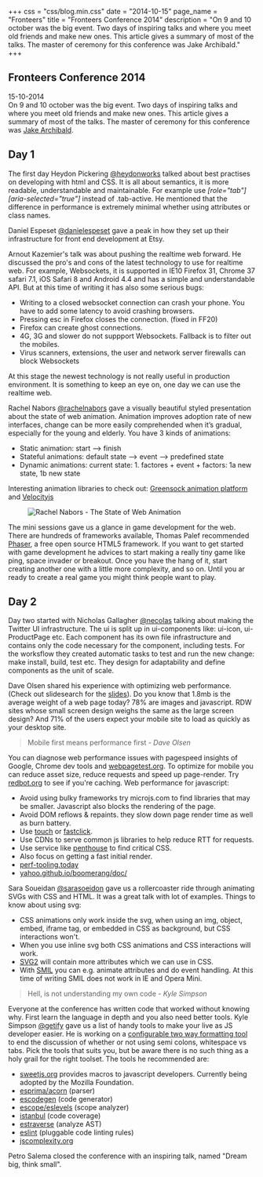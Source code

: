 +++
css = "css/blog.min.css"
date = "2014-10-15"
page_name = "Fronteers"
title = "Fronteers Conference 2014"
description = "On 9 and 10 october was the big event. Two days of inspiring talks and where you meet old friends and make new ones. This article gives a summary of most of the talks. The master of ceremony for this conference was Jake Archibald."
+++

<article role="article">
    <h1>Fronteers Conference 2014</h1>
    <p>
        15-10-2014
        <br>
        On 9 and 10 october was the big event. Two days of inspiring talks and where you meet old friends and make new ones. This article gives a summary of most of the talks. The master of ceremony for this conference was <a href="http://jakearchibald.com/">Jake Archibald</a>.</p><h2>Day 1</h2><p>The first day Heydon Pickering <a href="https://www.twitter.com/heydonworks">@heydonworks</a> talked about best practises on developing with html and CSS. It is all about semantics, it is more readable, understandable and maintainable. For example use <em>[role="tab"][aria-selected="true"]</em> instead of .tab-active. He mentioned that the difference in performance is extremely minimal whether using attributes or class names.</p><p>Daniel Espeset <a href="https://www.twitter.com/danielespeset">@danielespeset</a> gave a peak in how they set up their infrastructure for front end development at Etsy.</p><p>Arnout Kazemier's talk was about pushing the realtime web forward. He discussed the pro's and cons of the latest technology to use for realtime web. For example, Websockets, it is supported in IE10 Firefox 31, Chrome 37 safari 7.1, iOS Safari 8 and Android 4.4 and has a simple and understandable API. But at this time of writing it has also some serious bugs:</p><ul><li>Writing to a closed websocket connection can crash your phone. You have to add some latency to avoid crashing browsers.</li><li>Pressing esc in Firefox closes the connection. (fixed in FF20)</li><li>Firefox can create ghost connections.</li><li>4G, 3G and slower do not suppport Websockets. Fallback is to filter out the mobiles.</li><li>Virus scanners, extensions, the user and network server firewalls can block Websockets</li></ul><p>At this stage the newest technology is not really useful in production environment. It is something to keep an eye on, one day we can use the realtime web.</p><p>Rachel Nabors <a href="https://www.twitter.com/rachelnabors">@rachelnabors</a> gave a visually beautiful styled presentation about the state of web animation. Animation improves adoption rate of new interfaces, change can be more easily comprehended when it’s gradual, especially for the young and elderly. You have 3 kinds of animations:</p><ul><li>Static animation: start --&gt; finish</li><li>Stateful animations: default state --&gt; event --&gt; predefined state</li><li>Dynamic animations: current state: 1. factores + event + factors: 1a new state, 1b new state</li></ul><p>Interesting animation libraries to check out: <a href="http://greensock.com/gsap">Greensock animation platform</a> and <a href="http://julian.com/research/velocity/">Velocityjs</a></p><figure><img src="/img/rachel-nabors-fronteers-2014.jpg" alt="Rachel Nabors - The State of Web Animation"></figure><p>The mini sessions gave us a glance in game development for the web. There are hundreds of frameworks available, Thomas Palef recommended <a href="http://phaser.io/">Phaser</a>, a free open source HTML5 framework. If you want to get started with game development he advices to start making a really tiny game like ping, space invader or breakout. Once you have the hang of it, start creating another one with a little more complexity, and so on. Until you ar ready to create a real game you might think people want to play.</p><h2>Day 2</h2><p>Day two started with Nicholas Gallagher <a href="https://www.twitter.com/necoloas">@necolas</a> talking about making the Twitter UI infrastructure. The ui is split up in ui-components like: ui-icon, ui-ProductPage etc. Each component has its own file infrastructure and contains only the code necessary for the component, including tests. For the worksflow they created automatic tasks to test and run the new change: make install, build, test etc. They design for adaptability and define components as the unit of scale.</p><p>Dave Olsen shared his experience with optimizing web performance. (Check out slidesearch for the <a href="http://www.slidesearch.org/slide/optimizing-web-performance-fronteers-edition">slides</a>). Do you know that 1.8mb is the average weight of a web page today? 78% are images and javascript. RDW sites whose small screen design weighs the same as the large screen design? And 71% of the users expect your mobile site to load as quickly as your desktop site.</p><blockquote>Mobile first means performance first <cite>- Dave Olsen</cite></blockquote><p>You can diagnose web performance issues with pagespeed insights of Google, Chrome dev tools and <a href="webpagetest.org">webpagetest.org</a>. To optimize for mobile you can reduce asset size, reduce requests and speed up page-render. Try <a href="redbot.org">redbot.org</a> to see if you're caching. Web performance for javascript:</p><ul><li>Avoid using bulky frameworks try microjs.com to find libraries that may be smaller. Javascript also blocks the rendering of the page.</li><li>Avoid DOM reflows &amp; repaints. they slow down page render time as well as burn battery.</li><li>Use <a href="http://benhowdle.im/touche/">touch</a> or <a href="https://github.com/ftlabs/fastclick">fastclick</a>.</li><li>Use CDNs to serve common js libraries to help reduce RTT for requests.</li><li>Use service like <a href="https://www.npmjs.org/package/grunt-penthouse">penthouse</a> to find critical CSS.</li><li>Also focus on getting a fast initial render.</li><li><a href="http://perf-tooling.today/">perf-tooling.today</a></li><li><a href="http://yahoo.github.io/boomerang/doc/">yahoo.github.io/boomerang/doc/</a></li></ul><p>Sara Soueidan <a href="https://www.twitter.com/sarasoeidon">@sarasoeidon</a> gave us a rollercoaster ride through animating SVGs with CSS and HTML. It was a great talk with lot of examples. Things to know about using svg:</p><ul><li>CSS animations only work inside the svg, when using an img, object, embed, iframe tag, or embedded in CSS as background, but CSS interactions won't.</li><li>When you use inline svg both CSS animations and CSS interactions will work.</li><li><a href="http://www.w3.org/TR/SVG2/">SVG2</a> will contain more attributes which we can use in CSS.</li><li>With <a href="http://www.w3.org/TR/SMIL/">SMIL</a> you can e.g. animate attributes and do event handling. At this time of writing SMIL does not work in IE and Opera Mini.</li></ul><p></p><blockquote>Hell, is not understanding my own code <cite>- Kyle Simpson</cite></blockquote><p>Everyone at the conference has written code that worked without knowing why. First learn the language in depth and you also need better tools. Kyle Simpson <a href="https://www.twitter.com/getify">@getify</a> gave us a list of handy tools to make your live as JS developer easier. He is working on a <a href="github.com/getify/esre">configurable two way formatting tool</a> to end the discussion of whether or not using semi colons, whitespace vs tabs. Pick the tools that suits you, but be aware there is no such thing as a holy grail for the right toolset. The tools he recommended are:</p><ul><li><a href="http://sweetjs.org">sweetjs.org</a> provides macros to javascript developers. Currently being adopted by the Mozilla Foundation.</li><li><a href="http://esprima.org/test/compare.html">esprima/acorn</a> (parser)</li><li><a href="https://github.com/estools/escodegen">escodegen</a> (code generator)</li><li><a href="https://github.com/estools/escope">escope/eslevels</a> (scope analyzer)</li><li><a href="http://gotwarlost.github.io/istanbul/">istanbul</a> (code coverage)</li><li><a href="https://github.com/estools/estraverse">estraverse</a> (analyze AST)</li><li><a href="http://eslint.org/">eslint</a> (pluggable code linting rules)</li><li><a href="http://jscomplexity.org/complexity">jscomplexity.org</a></li></ul><p></p><p>Petro Salema closed the conference with an inspiring talk, named "Dream big, think small".</p></article>